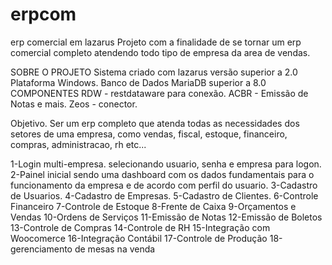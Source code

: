 # erpcom
erp comercial em lazarus
Projeto com a finalidade de se tornar um erp comercial completo atendendo todo tipo de empresa da area de vendas.

SOBRE O PROJETO
Sistema criado com lazarus versão superior a 2.0
Plataforma Windows.
Banco de Dados MariaDB superior a 8.0
COMPONENTES
RDW - restdataware para conexão.
ACBR - Emissão de Notas e mais.
Zeos - conector.

Objetivo.
Ser um erp completo que atenda todas as necessidades dos setores de uma empresa, como vendas, fiscal, estoque, financeiro, compras, administracao, rh etc...

1-Login multi-empresa. selecionando usuario, senha e empresa para logon.
2-Painel inicial sendo uma dashboard com os dados fundamentais para o funcionamento da empresa e de acordo com perfil do usuario.
3-Cadastro de Usuarios.
4-Cadastro de Empresas.
5-Cadastro de Clientes.
6-Controle Financeiro
7-Controle de Estoque
8-Frente de Caixa
9-Orçamentos e Vendas
10-Ordens de Serviços
11-Emissão de Notas
12-Emissão de Boletos
13-Controle de Compras
14-Controle de RH
15-Integração com Woocomerce
16-Integração Contábil
17-Controle de Produção
18-gerenciamento de mesas na venda